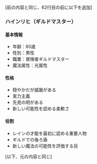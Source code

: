[前の内容と同じ、62行目の前に以下を追加]

### ハインリヒ（ギルドマスター）
#### 基本情報
- 年齢：60歳
- 性別：男性
- 職業：冒険者ギルドマスター
- 魔法属性：光属性

#### 性格
- 穏やかだが威厳がある
- 実力主義
- 先見の明がある
- 新しい可能性を認める柔軟さ

#### 役割
- レインの才能を最初に認める重要人物
- ギルドでの後ろ盾
- 新しい魔法の可能性を評価する目

[以下、元の内容と同じ]